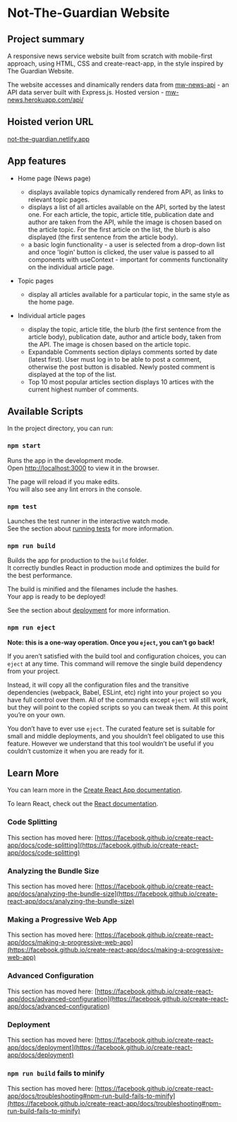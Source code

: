 # Not-The-Guardian Website

## Project summary

A responsive news service website built from scratch with mobile-first approach, using HTML, CSS and create-react-app, in the style inspired by The Guardian Website.

The website accesses and dinamically renders data from [mw-news-api](https://github.com/maria-walker/mw-news-api) - an API data server built with Express.js. Hosted version - [mw-news.herokuapp.com/api/](https://mw-news.herokuapp.com/api/)

## Hoisted verion URL

[not-the-guardian.netlify.app](https://not-the-guardian.netlify.app/)

## App features

- Home page (News page)

  - displays available topics dynamically rendered from API, as links to relevant topic pages.
  - displays a list of all articles available on the API, sorted by the latest one. For each article, the topic, article title, publication date and author are taken from the API, while the image is chosen based on the article topic. For the first article on the list, the blurb is also displayed (the first sentence from the article body).
  - a basic login functionality - a user is selected from a drop-down list and once 'login' button is clicked, the user value is passed to all components with useContext - important for comments functionality on the individual article page.

- Topic pages

  - display all articles available for a particular topic, in the same style as the home page.

- Individual article pages

  - display the topic, article title, the blurb (the first sentence from the article body), publication date, author and article body, taken from the API. The image is chosen based on the article topic.
  - Expandable Comments section diplays comments sorted by date (latest first). User must log in to be able to post a comment, otherwise the post button is disabled. Newly posted comment is displayed at the top of the list.
  - Top 10 most popular articles section displays 10 artices with the current highest number of comments.

## Available Scripts

In the project directory, you can run:

### `npm start`

Runs the app in the development mode.\
Open [http://localhost:3000](http://localhost:3000) to view it in the browser.

The page will reload if you make edits.\
You will also see any lint errors in the console.

### `npm test`

Launches the test runner in the interactive watch mode.\
See the section about [running tests](https://facebook.github.io/create-react-app/docs/running-tests) for more information.

### `npm run build`

Builds the app for production to the `build` folder.\
It correctly bundles React in production mode and optimizes the build for the best performance.

The build is minified and the filenames include the hashes.\
Your app is ready to be deployed!

See the section about [deployment](https://facebook.github.io/create-react-app/docs/deployment) for more information.

### `npm run eject`

**Note: this is a one-way operation. Once you `eject`, you can’t go back!**

If you aren’t satisfied with the build tool and configuration choices, you can `eject` at any time. This command will remove the single build dependency from your project.

Instead, it will copy all the configuration files and the transitive dependencies (webpack, Babel, ESLint, etc) right into your project so you have full control over them. All of the commands except `eject` will still work, but they will point to the copied scripts so you can tweak them. At this point you’re on your own.

You don’t have to ever use `eject`. The curated feature set is suitable for small and middle deployments, and you shouldn’t feel obligated to use this feature. However we understand that this tool wouldn’t be useful if you couldn’t customize it when you are ready for it.

## Learn More

You can learn more in the [Create React App documentation](https://facebook.github.io/create-react-app/docs/getting-started).

To learn React, check out the [React documentation](https://reactjs.org/).

### Code Splitting

This section has moved here: [https://facebook.github.io/create-react-app/docs/code-splitting](https://facebook.github.io/create-react-app/docs/code-splitting)

### Analyzing the Bundle Size

This section has moved here: [https://facebook.github.io/create-react-app/docs/analyzing-the-bundle-size](https://facebook.github.io/create-react-app/docs/analyzing-the-bundle-size)

### Making a Progressive Web App

This section has moved here: [https://facebook.github.io/create-react-app/docs/making-a-progressive-web-app](https://facebook.github.io/create-react-app/docs/making-a-progressive-web-app)

### Advanced Configuration

This section has moved here: [https://facebook.github.io/create-react-app/docs/advanced-configuration](https://facebook.github.io/create-react-app/docs/advanced-configuration)

### Deployment

This section has moved here: [https://facebook.github.io/create-react-app/docs/deployment](https://facebook.github.io/create-react-app/docs/deployment)

### `npm run build` fails to minify

This section has moved here: [https://facebook.github.io/create-react-app/docs/troubleshooting#npm-run-build-fails-to-minify](https://facebook.github.io/create-react-app/docs/troubleshooting#npm-run-build-fails-to-minify)

